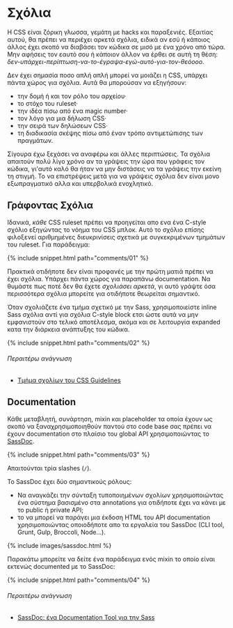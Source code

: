 
# Σχόλια

Η CSS είναι ζόρικη γλωσσα, γεμάτη με hacks και παραξενιές. Εξαιτίας αυτού, θα πρέπει να περιέχει αρκετά σχόλια, ειδικά αν εσύ ή κάποιος άλλος έχει σκοπό να διαβάσει τον κώδικα σε μισό με ένα χρόνο από τώρα. Μην αφήσεις τον εαυτό σου ή κάποιον άλλον να έρθει σε αυτή τη θέση: *δεν-υπάρχει-περίπτωση-να-το-έγραψα-εγώ-αυτό-για-τον-θεόοοο*.

Δεν έχει σημασία ποσο απλή απλή μπορεί να μοιάζει η CSS, υπάρχει πάντα χώρος για σχόλια. Αυτά θα μπορούσαν να εξηγήσουν:

* την δομή ή και τον ρόλο του αρχείου·
* το στόχο του ruleset·
* την ιδέα πίσω από ένα magic number·
* τον λόγο για μια δήλωση CSS·
* την σειρά των δηλώσεων CSS·
* τη διαδικασία σκέψης πίσω από έναν τρόπο αντιμετώπισης των πραγμάτων.

Σίγουρα έχω ξεχάσει να αναφέρω και άλλες περιπτώσεις. Τα σχόλια απαιτούν πολύ λίγο χρόνο αν τα γράψεις την ώρα που γράφεις τον κώδικα, γι'αυτό καλό θα ήταν να μην διστάσεις να τα γράψεις την εκείνη τη στιγμή. Το να επιστρέψεις μετά για να γράψεις σχόλια δεν είναι μονο εξωπραγματικό αλλα και υπερβολικά ενοχλητικό.

## Γράφοντας Σχόλια

Ιδανικά, *κάθε* CSS ruleset πρέπει να προηγείται απο ενα ένα C-style σχόλιο εξηγώντας το νόημα του CSS μπλοκ. Αυτό το σχόλιο επίσης φιλοξενεί αριθμημένες διευκρινίσεις σχετικά με συγκεκριμένων τμημάτων του ruleset. Για παράδειγμα:

{% include snippet.html path="comments/01" %}

Πρακτικά οτιδήποτε δεν είναι προφανές με την πρώτη ματιά πρέπει να έχει σχόλια. Υπάρχει πάντα χώρος για παραπάνω documentation. Να θυμάστε πως ποτέ δεν θα έχετε *σχολιάσει αρκετά*, γι αυτό γράψτε όσα περισσότερα σχόλια μπορείτε για οτιδήποτε θεωρείται σημαντικό.

Όταν σχολιάζετε ένα τμήμα σχετικό με την Sass, χρησιμοποιείστε inline Sass σχόλια αντί για σχόλια C-style block ετσι ώστε αυτά να μην εμφανιστούν στο τελικό αποτέλεσμα, ακόμα και σε λειτουργία expanded κατα την διάρκεια ανάπτυξης του κώδικα.

{% include snippet.html path="comments/02" %}

###### Περαιτέρω ανάγνωση

* [Τμήμα σχολίων του CSS Guidelines](http://cssguidelin.es/#commenting)

## Documentation

Κάθε μεταβλητή, συνάρτηση, mixin και placeholder τα οποία έχουν ως σκοπό να ξαναχρησιμοποιηθούν παντού στο code base σας πρέπει να έχουν documentation στο πλαίσιο του global API χρησιμοποιώντας το [SassDoc](http://sassdoc.com).

{% include snippet.html path="comments/03" %}

<div class="note">
  <p>Απαιτούνται τρία slashes (<code>/</code>).</p>
</div>

Το SassDoc έχει δύο σημαντικούς ρόλους:

* Να αναγκάζει την σύνταξη τυποποιημένων σχολίων χρησιμοποιώντας ένα σύστημα βασισμένο στα annotations για οτιδήποτε έχει να κάνει με το public ή private API;
* το να μπορεί να παράγει μια έκδοση HTML του API documentation χρησιμοποιώντας οποιοδήποτε απο τα εργαλεία του SassDoc (CLI tool, Grunt, Gulp, Broccoli, Node…).

{% include images/sassdoc.html %}

Παρακάτω μπορείτε να δείτε ένα παράδειγμα ενός mixin το οποίο είναι εκτενώς documented με το SassDoc:

{% include snippet.html path="comments/04" %}

###### Περαιτέρω ανάγνωση

* [SassDoc: ένα Documentation Tool για την Sass](http://www.sitepoint.com/sassdoc-documentation-tool-sass/)
